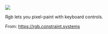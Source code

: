 ![](https://db-feed.s3.amazonaws.com/legacy/rgb-1583764248127.gif)

Rgb lets you pixel-paint with keyboard controls.

From: https://rgb.constraint.systems
